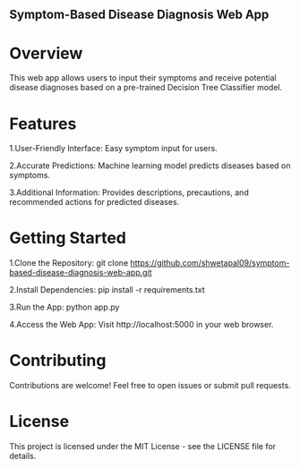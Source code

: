 ## Symptom-Based Disease Diagnosis Web App
# Overview
This web app allows users to input their symptoms and receive potential disease diagnoses based on a pre-trained Decision Tree Classifier model.

# Features
1.User-Friendly Interface: Easy symptom input for users.

2.Accurate Predictions: Machine learning model predicts diseases based on symptoms.

3.Additional Information: Provides descriptions, precautions, and recommended actions for predicted diseases.

# Getting Started
1.Clone the Repository: git clone https://github.com/shwetapal09/symptom-based-disease-diagnosis-web-app.git

2.Install Dependencies: pip install -r requirements.txt

3.Run the App: python app.py

4.Access the Web App: Visit http://localhost:5000 in your web browser.

# Contributing
Contributions are welcome! Feel free to open issues or submit pull requests.

# License
This project is licensed under the MIT License - see the LICENSE file for details.
